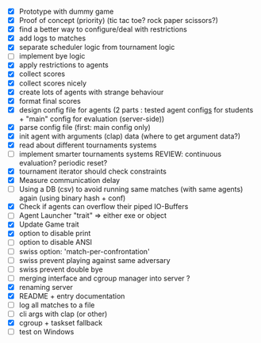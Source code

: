 - [x] Prototype with dummy game
- [x] Proof of concept (priority) (tic tac toe? rock paper scissors?)
- [x] find a better way to configure/deal with restrictions
- [x] add logs to matches
- [x] separate scheduler logic from tournament logic
- [ ] implement bye logic
- [x] apply restrictions to agents
- [x] collect scores
- [x] collect scores nicely
- [x] create lots of agents with strange behaviour
- [x] format final scores
- [x] design config file for agents (2 parts : tested agent config<u>s</u> for students + "main" config for evaluation (server-side))
- [x] parse config file (first: main config only)
- [x] init agent with arguments (clap) data (where to get argument data?)
- [x] read about different tournaments systems
- [ ] implement smarter tournaments systems REVIEW: continuous evaluation? periodic reset?
- [x] tournament iterator should check constraints
- [x] Measure communication delay
- [ ] Using a DB (csv) to avoid running same matches (with same agents) again (using binary hash + conf)
- [x] Check if agents can overflow their piped IO-Buffers
- [ ] Agent Launcher "trait" => either exe or object
- [x] Update Game trait
- [x] option to disable print
- [ ] option to disable ANSI
- [ ] swiss option: 'match-per-confrontation'
- [ ] swiss prevent playing against same adversary
- [ ] swiss prevent double bye
- [ ] merging interface and cgroup manager into server ?
- [x] renaming server
- [x] README + entry documentation
- [ ] log all matches to a file
- [ ] cli args with clap (or other)
- [x] cgroup + taskset fallback
- [ ] test on Windows
